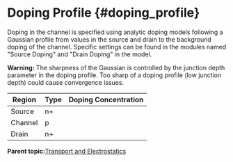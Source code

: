# Doping Profile {#doping_profile}

Doping in the channel is specified using analytic doping models following a Gaussian profile from values in the source and drain to the background doping of the channel. Specific settings can be found in the modules named "Source Doping" and "Drain Doping" in the model.

**Warning:** The sharpness of the Gaussian is controlled by the junction depth parameter in the doping profile. Too sharp of a doping profile \(low junction depth\) could cause convergence issues.

|Region|Type|Doping Concentration|
|------|----|--------------------|
|Source|n+||
|Channel|p||
|Drain|n+||

**Parent topic:**[Transport and Electrostatics](transport_0.md)

